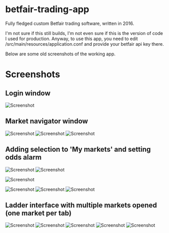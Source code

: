 # betfair-trading-app
Fully fledged custom Betfair trading software, written in 2016.

I'm not sure if this still builds, I'm not even sure if this is the version of code I used for production. Anyway, to use this app, you need to edit /src/main/resources/application.conf and provide your betfair api key there.

Below are some old screenshots of the working app.

# Screenshots
## Login window
![Screenshot](img/login.jpg)
## Market navigator window
![Screenshot](img/market_navigator1.jpg)
![Screenshot](img/market_navigator2.jpg)
![Screenshot](img/market_navigator3.jpg)
## Adding selection to 'My markets' and setting odds alarm
![Screenshot](img/mymarkets1.jpg)
![Screenshot](img/mymarkets2.jpg)

![Screenshot](img/mymarkets3.jpg)

![Screenshot](img/mymarkets4.jpg)
![Screenshot](img/mymarkets5.jpg)
![Screenshot](img/mymarkets6.jpg)
## Ladder interface with multiple markets opened (one market per tab)
![Screenshot](img/ladder1.jpg)
![Screenshot](img/ladder2.jpg)
![Screenshot](img/ladder3.jpg)
![Screenshot](img/ladder4.jpg)
![Screenshot](img/ladder5.jpg)
